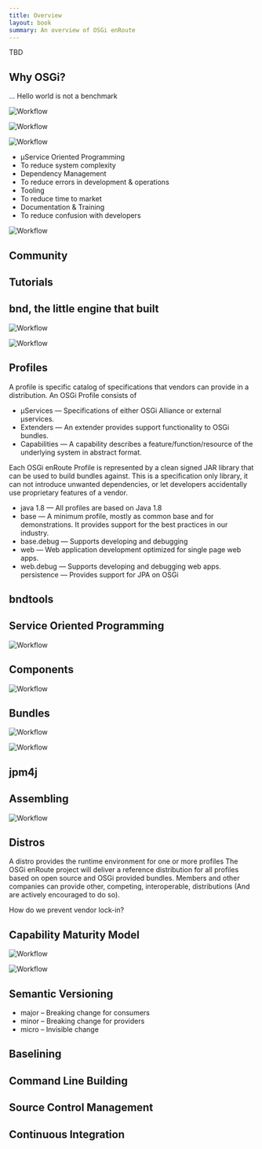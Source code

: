 ```yaml
---
title: Overview
layout: book
summary: An overview of OSGi enRoute
---
```

TBD

## Why OSGi?

 ... Hello world is not a benchmark
 
![Workflow](/img/book/ov/babel.jpg)

![Workflow](/img/book/ov/devchain-weight.jpg)

![Workflow](/img/book/ov/devchain-java.jpg)

* µService Oriented Programming
* To reduce system complexity
* Dependency Management 
* To reduce errors in development & operations
* Tooling
* To reduce time to market
* Documentation & Training
* To reduce confusion with developers

![Workflow](/img/book/ov/workflow.jpg)

## Community

## Tutorials

## bnd, the little engine that built 

![Workflow](/img/book/ov/bnd-arch.jpg)

![Workflow](/img/book/ov/bnd-workspace.jpg)

## Profiles

A profile is specific catalog of specifications that vendors can provide in a distribution.
An OSGi Profile consists of

* µServices — Specifications of either OSGi Alliance or external µservices.
* Extenders — An extender provides support functionality to OSGi bundles.
* Capabilities — A capability describes a feature/function/resource of the underlying system in abstract format.

Each OSGi enRoute Profile is represented by a clean signed JAR library that can be used to build bundles against.  This is a specification only library, it can not introduce unwanted dependencies, or let developers accidentally use proprietary features of a vendor.

* java 1.8 — All profiles are based on Java 1.8
* base — A minimum profile, mostly as common base and for demonstrations. It provides support for the best practices in our industry.
* base.debug — Supports developing and debugging
* web — Web application development optimized for single page web apps.
* web.debug — Supports developing and debugging web apps.
persistence — Provides support for JPA on OSGi


## bndtools

## Service Oriented Programming

![Workflow](/img/book/ov/services.jpg)

## Components 

![Workflow](/img/book/ov/components.jpg)

## Bundles 

![Workflow](/img/book/ov/bundles.jpg)

![Workflow](/img/book/ov/bundles-closed.jpg)

## jpm4j

## Assembling

![Workflow](/img/book/ov/assembly.jpg)

## Distros

A distro provides the runtime environment for one or more profiles The OSGi enRoute project will deliver a reference distribution for all profiles based on open source and OSGi provided bundles. Members and other companies can provide other, competing, interoperable, distributions (And are actively encouraged to do so).

How do we prevent vendor lock-in?

## Capability Maturity Model

![Workflow](/img/book/ov/cap-req-1.jpg)

![Workflow](/img/book/ov/cap-req-2.jpg)

## Semantic Versioning

* major – Breaking change for consumers
* minor – Breaking change for providers
* micro – Invisible change

## Baselining

## Command Line Building

## Source Control Management

## Continuous Integration



